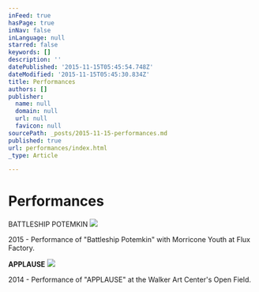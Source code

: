 ```yaml
---
inFeed: true
hasPage: true
inNav: false
inLanguage: null
starred: false
keywords: []
description: ''
datePublished: '2015-11-15T05:45:54.748Z'
dateModified: '2015-11-15T05:45:30.834Z'
title: Performances
authors: []
publisher:
  name: null
  domain: null
  url: null
  favicon: null
sourcePath: _posts/2015-11-15-performances.md
published: true
url: performances/index.html
_type: Article

---
```

# Performances

BATTLESHIP POTEMKIN
![](https://the-grid-user-content.s3-us-west-2.amazonaws.com/c3d34a12-9f52-48bd-8826-d66d20151c49.JPG)

2015 - Performance of "Battleship Potemkin" with Morricone Youth at Flux Factory.

**APPLAUSE**
![](https://the-grid-user-content.s3-us-west-2.amazonaws.com/51aa5e7a-40be-4f0d-ac89-4711c05df8a7.jpg)

2014 - Performance of "APPLAUSE" at the Walker Art Center's Open Field.